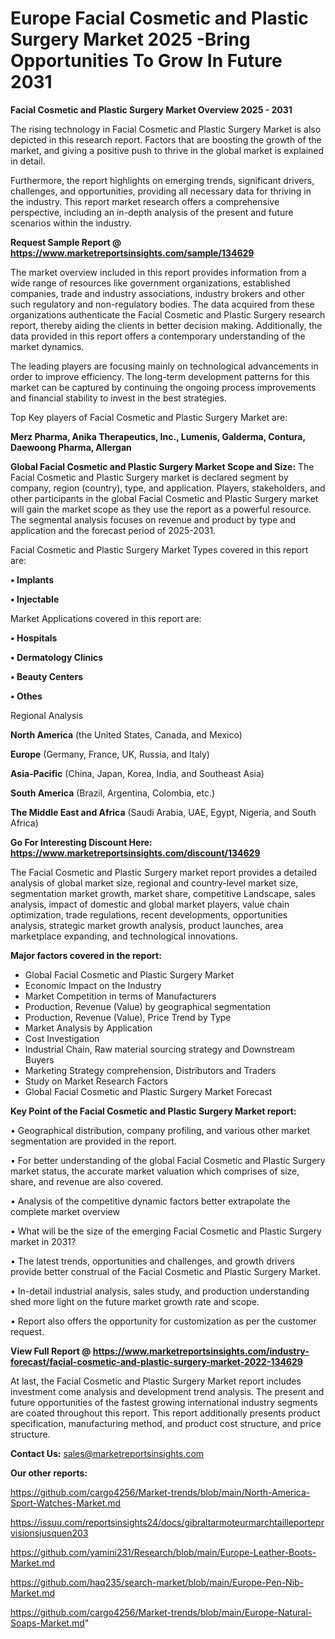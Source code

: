  # Europe Facial Cosmetic and Plastic Surgery Market 2025 -Bring Opportunities To Grow In Future 2031

<Strong> Facial Cosmetic and Plastic Surgery Market Overview 2025 - 2031</strong>

The rising technology in Facial Cosmetic and Plastic Surgery Market is also depicted in this research report. Factors that are boosting the growth of the market, and giving a positive push to thrive in the global market is explained in detail.

Furthermore, the report highlights on emerging trends, significant drivers, challenges, and opportunities, providing all necessary data for thriving in the industry. This report market research offers a comprehensive perspective, including an in-depth analysis of the present and future scenarios within the industry.

<strong>Request Sample Report @ <a href=https://www.marketreportsinsights.com/sample/134629>https://www.marketreportsinsights.com/sample/134629</a></strong>

The market overview included in this report provides information from a wide range of resources like government organizations, established companies, trade and industry associations, industry brokers and other such regulatory and non-regulatory bodies. The data acquired from these organizations authenticate the Facial Cosmetic and Plastic Surgery research report, thereby aiding the clients in better decision making. Additionally, the data provided in this report offers a contemporary understanding of the market dynamics.

The leading players are focusing mainly on technological advancements in order to improve efficiency. The long-term development patterns for this market can be captured by continuing the ongoing process improvements and financial stability to invest in the best strategies.

Top Key players of Facial Cosmetic and Plastic Surgery Market are:

<strong>Merz Pharma, Anika Therapeutics, Inc., Lumenis, Galderma, Contura, Daewoong Pharma, Allergan</strong>

<strong><b>Global Facial Cosmetic and Plastic Surgery Market Scope and Size:</b></strong>
The Facial Cosmetic and Plastic Surgery market is declared segment by company, region (country), type, and application. Players, stakeholders, and other participants in the global Facial Cosmetic and Plastic Surgery market will gain the market scope as they use the report as a powerful resource. The segmental analysis focuses on revenue and product by type and application and the forecast period of 2025-2031.

Facial Cosmetic and Plastic Surgery Market Types covered in this report are:

<strong>• Implants

• Injectable</strong>

Market Applications covered in this report are:

<strong>• Hospitals

• Dermatology Clinics

• Beauty Centers

• Othes</strong> 

Regional Analysis

<strong>North America</strong> (the United States, Canada, and Mexico)

<strong>Europe</strong> (Germany, France, UK, Russia, and Italy)

<strong>Asia-Pacific</strong> (China, Japan, Korea, India, and Southeast Asia)

<strong>South America</strong> (Brazil, Argentina, Colombia, etc.)

<strong>The Middle East and Africa</strong> (Saudi Arabia, UAE, Egypt, Nigeria, and South Africa)

<strong>Go For Interesting Discount Here: <a href=https://www.marketreportsinsights.com/discount/134629>https://www.marketreportsinsights.com/discount/134629</a></strong>

The Facial Cosmetic and Plastic Surgery market report provides a detailed analysis of global market size, regional and country-level market size, segmentation market growth, market share, competitive Landscape, sales analysis, impact of domestic and global market players, value chain optimization, trade regulations, recent developments, opportunities analysis, strategic market growth analysis, product launches, area marketplace expanding, and technological innovations.

<strong><b>Major factors covered in the report:</b></strong>
<ul>
  <li>Global Facial Cosmetic and Plastic Surgery Market </li>
  <li>Economic Impact on the Industry</li>
  <li>Market Competition in terms of Manufacturers</li>
  <li>Production, Revenue (Value) by geographical segmentation</li>
  <li>Production, Revenue (Value), Price Trend by Type</li>
  <li>Market Analysis by Application</li>
  <li>Cost Investigation</li>
  <li>Industrial Chain, Raw material sourcing strategy and Downstream Buyers</li>
  <li>Marketing Strategy comprehension, Distributors and Traders</li>
  <li>Study on Market Research Factors</li>
  <li>Global Facial Cosmetic and Plastic Surgery Market Forecast</li>
</ul>

<strong><b>Key Point of the Facial Cosmetic and Plastic Surgery Market report:</b></strong>

• Geographical distribution, company profiling, and various other market segmentation are provided in the report.

• For better understanding of the global Facial Cosmetic and Plastic Surgery market status, the accurate market valuation which comprises of size, share, and revenue are also covered.

• Analysis of the competitive dynamic factors better extrapolate the complete market overview

• What will be the size of the emerging Facial Cosmetic and Plastic Surgery market in 2031?

• The latest trends, opportunities and challenges, and growth drivers provide better construal of the Facial Cosmetic and Plastic Surgery Market.

• In-detail industrial analysis, sales study, and production understanding shed more light on the future market growth rate and scope.

• Report also offers the opportunity for customization as per the customer request.

<strong><b>View Full Report @ <a href=https://www.marketreportsinsights.com/industry-forecast/facial-cosmetic-and-plastic-surgery-market-2022-134629>https://www.marketreportsinsights.com/industry-forecast/facial-cosmetic-and-plastic-surgery-market-2022-134629</a></b></strong>


At last, the Facial Cosmetic and Plastic Surgery Market report includes investment come analysis and development trend analysis. The present and future opportunities of the fastest growing international industry segments are coated throughout this report. This report additionally presents product specification, manufacturing method, and product cost structure, and price structure.

<strong>Contact Us:</strong>
sales@marketreportsinsights.com

<strong>Our other reports:</strong>

<a href=https://github.com/cargo4256/Market-trends/blob/main/North-America-Sport-Watches-Market.md>https://github.com/cargo4256/Market-trends/blob/main/North-America-Sport-Watches-Market.md</a>

<a href=https://issuu.com/reportsinsights24/docs/gibraltarmoteurmarchtailleporteprvisionsjusquen203>https://issuu.com/reportsinsights24/docs/gibraltarmoteurmarchtailleporteprvisionsjusquen203</a>

<a href=https://github.com/yamini231/Research/blob/main/Europe-Leather-Boots-Market.md>https://github.com/yamini231/Research/blob/main/Europe-Leather-Boots-Market.md</a>

<a href=https://github.com/haq235/search-market/blob/main/Europe-Pen-Nib-Market.md>https://github.com/haq235/search-market/blob/main/Europe-Pen-Nib-Market.md</a>

<a href=https://github.com/cargo4256/Market-trends/blob/main/Europe-Natural-Soaps-Market.md>https://github.com/cargo4256/Market-trends/blob/main/Europe-Natural-Soaps-Market.md</a>"
